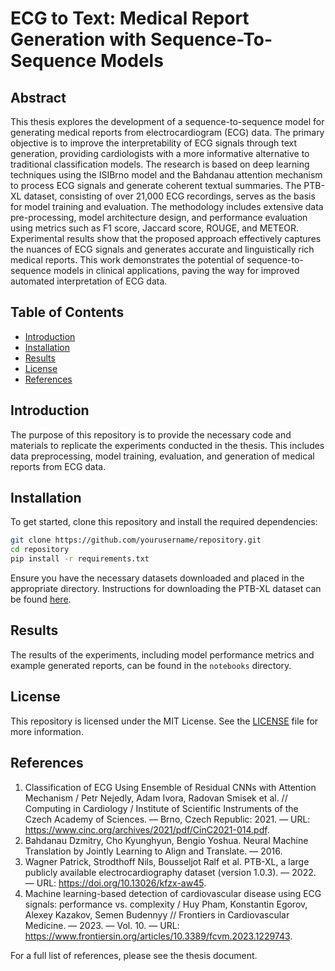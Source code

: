 
# ECG to Text: Medical Report Generation with Sequence-To-Sequence Models

## Abstract

This thesis explores the development of a sequence-to-sequence model for generating medical reports from electrocardiogram (ECG) data. The primary objective is to improve the interpretability of ECG signals through text generation, providing cardiologists with a more informative alternative to traditional classification models. The research is based on deep learning techniques using the ISIBrno model and the Bahdanau attention mechanism to process ECG signals and generate coherent textual summaries. The PTB-XL dataset, consisting of over 21,000 ECG recordings, serves as the basis for model training and evaluation. The methodology includes extensive data pre-processing, model architecture design, and performance evaluation using metrics such as F1 score, Jaccard score, ROUGE, and METEOR. Experimental results show that the proposed approach effectively captures the nuances of ECG signals and generates accurate and linguistically rich medical reports. This work demonstrates the potential of sequence-to-sequence models in clinical applications, paving the way for improved automated interpretation of ECG data.

## Table of Contents

- [Introduction](#introduction)
- [Installation](#installation)
- [Results](#results)
- [License](#license)
- [References](#references)

## Introduction

The purpose of this repository is to provide the necessary code and materials to replicate the experiments conducted in the thesis. This includes data preprocessing, model training, evaluation, and generation of medical reports from ECG data.

## Installation

To get started, clone this repository and install the required dependencies:

```bash
git clone https://github.com/yourusername/repository.git
cd repository
pip install -r requirements.txt
```

Ensure you have the necessary datasets downloaded and placed in the appropriate directory. Instructions for downloading the PTB-XL dataset can be found [here](https://doi.org/10.13026/kfzx-aw45).


## Results

The results of the experiments, including model performance metrics and example generated reports, can be found in the `notebooks` directory.

## License

This repository is licensed under the MIT License. See the [LICENSE](LICENSE) file for more information.

## References

1. Classification of ECG Using Ensemble of Residual CNNs with Attention Mechanism / Petr Nejedly, Adam Ivora, Radovan Smisek et al. // Computing in Cardiology / Institute of Scientific Instruments of the Czech Academy of Sciences. — Brno, Czech Republic: 2021. — URL: https://www.cinc.org/archives/2021/pdf/CinC2021-014.pdf.
2. Bahdanau Dzmitry, Cho Kyunghyun, Bengio Yoshua. Neural Machine Translation by Jointly Learning to Align and Translate. — 2016.
3. Wagner Patrick, Strodthoff Nils, Bousseljot Ralf et al. PTB-XL, a large publicly available electrocardiography dataset (version 1.0.3). — 2022. — URL: https://doi.org/10.13026/kfzx-aw45.
4. Machine learning-based detection of cardiovascular disease using ECG signals: performance vs. complexity / Huy Pham, Konstantin Egorov, Alexey Kazakov, Semen Budennyy // Frontiers in Cardiovascular Medicine. — 2023. — Vol. 10. — URL: https://www.frontiersin.org/articles/10.3389/fcvm.2023.1229743.

For a full list of references, please see the thesis document.
